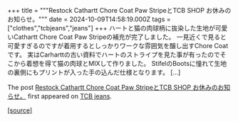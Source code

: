 +++
title = """Restock Cathartt Chore Coat Paw StripeとTCB SHOP お休みのお知らせ。"""
date = 2024-10-09T14:58:19.000Z
tags = ["clothes","tcbjeans","jeans"]
+++
ハートと猫の肉球柄に抜染した生地が可愛いCathartt Chore Coat Paw Stripeの補充が完了しました。 一見近くで見ると可愛すぎるのですが着用するとしっかりワークな雰囲気を醸し出すChore Coatです。 実はCarharttの古い資料でハートのストライプを見た事が有ったのでそこから着想を得て猫の肉球とMIXして作りました。 StifelのBootsに憧れて生地の裏側にもプリントが入った手の込んだ仕様となります。 \[…\]

The post [Restock Cathartt Chore Coat Paw StripeとTCB SHOP お休みのお知らせ。](http://tcbjeans.com/2024/10/09/49463) first appeared on [TCB jeans](http://tcbjeans.com).

[[source]](http://tcbjeans.com/2024/10/09/49463)
